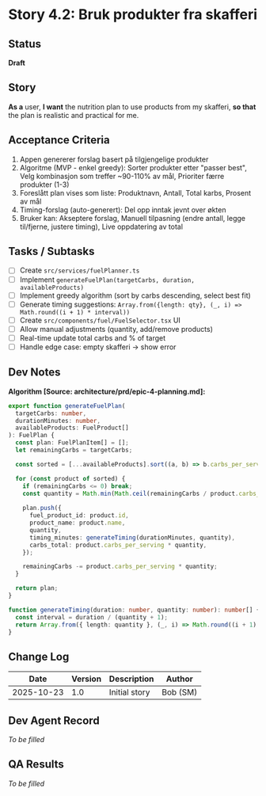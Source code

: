 # Story 4.2: Bruk produkter fra skafferi

## Status
**Draft**

## Story
**As a** user, **I want** the nutrition plan to use products from my skafferi, **so that** the plan is realistic and practical for me.

## Acceptance Criteria
1. Appen genererer forslag basert på tilgjengelige produkter
2. Algoritme (MVP - enkel greedy): Sorter produkter etter "passer best", Velg kombinasjon som treffer ~90-110% av mål, Prioriter færre produkter (1-3)
3. Foreslått plan vises som liste: Produktnavn, Antall, Total karbs, Prosent av mål
4. Timing-forslag (auto-generert): Del opp inntak jevnt over økten
5. Bruker kan: Akseptere forslag, Manuell tilpasning (endre antall, legge til/fjerne, justere timing), Live oppdatering av total

## Tasks / Subtasks
- [ ] Create `src/services/fuelPlanner.ts`
- [ ] Implement `generateFuelPlan(targetCarbs, duration, availableProducts)`
- [ ] Implement greedy algorithm (sort by carbs descending, select best fit)
- [ ] Generate timing suggestions: `Array.from({length: qty}, (_, i) => Math.round((i + 1) * interval))`
- [ ] Create `src/components/fuel/FuelSelector.tsx` UI
- [ ] Allow manual adjustments (quantity, add/remove products)
- [ ] Real-time update total carbs and % of target
- [ ] Handle edge case: empty skafferi → show error

## Dev Notes
**Algorithm [Source: architecture/prd/epic-4-planning.md]:**
```typescript
export function generateFuelPlan(
  targetCarbs: number,
  durationMinutes: number,
  availableProducts: FuelProduct[]
): FuelPlan {
  const plan: FuelPlanItem[] = [];
  let remainingCarbs = targetCarbs;

  const sorted = [...availableProducts].sort((a, b) => b.carbs_per_serving - a.carbs_per_serving);

  for (const product of sorted) {
    if (remainingCarbs <= 0) break;
    const quantity = Math.min(Math.ceil(remainingCarbs / product.carbs_per_serving), 5);
    
    plan.push({
      fuel_product_id: product.id,
      product_name: product.name,
      quantity,
      timing_minutes: generateTiming(durationMinutes, quantity),
      carbs_total: product.carbs_per_serving * quantity,
    });

    remainingCarbs -= product.carbs_per_serving * quantity;
  }

  return plan;
}

function generateTiming(duration: number, quantity: number): number[] {
  const interval = duration / (quantity + 1);
  return Array.from({ length: quantity }, (_, i) => Math.round((i + 1) * interval));
}
```

## Change Log
| Date | Version | Description | Author |
|------|---------|-------------|--------|
| 2025-10-23 | 1.0 | Initial story | Bob (SM) |

## Dev Agent Record
*To be filled*

## QA Results
*To be filled*
